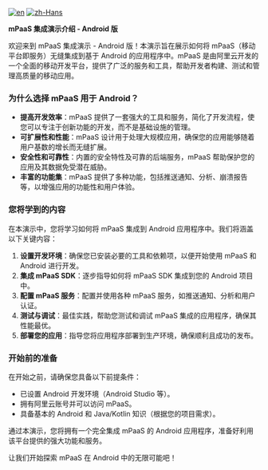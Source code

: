 [![en](https://img.shields.io/badge/Language-English-red)](https://github.com/alipay/mPaaS/blob/master/mPaaS_Demo_Code/mpaas_android_app/README.md)
[![zh-Hans](https://img.shields.io/badge/Language-%E4%B8%AD%E6%96%87-blue)](https://github.com/alipay/mPaaS/blob/master/mPaaS_Demo_Code/mpaas_android_app/README.zh-Hans.md)

**mPaaS 集成演示介绍 - Android 版**

欢迎来到 mPaaS 集成演示 - Android 版！本演示旨在展示如何将 mPaaS（移动平台即服务）无缝集成到基于 Android 的应用程序中。mPaaS 是由阿里云开发的一个全面的移动开发平台，提供了广泛的服务和工具，帮助开发者构建、测试和管理高质量的移动应用。

### 为什么选择 mPaaS 用于 Android？

- **提高开发效率**：mPaaS 提供了一套强大的工具和服务，简化了开发流程，使您可以专注于创新功能的开发，而不是基础设施的管理。
- **可扩展性和性能**：mPaaS 设计用于处理大规模应用，确保您的应用能够随着用户基数的增长而无缝扩展。
- **安全性和可靠性**：内置的安全特性及可靠的后端服务，mPaaS 帮助保护您的应用及其数据免受潜在威胁。
- **丰富的功能集**：mPaaS 提供了多种功能，包括推送通知、分析、崩溃报告等，以增强应用的功能性和用户体验。

### 您将学到的内容

在本演示中，您将学习如何将 mPaaS 集成到 Android 应用程序中。我们将涵盖以下关键内容：

1. **设置开发环境**：确保您已安装必要的工具和依赖项，以便开始使用 mPaaS 和 Android 进行开发。
2. **集成 mPaaS SDK**：逐步指导如何将 mPaaS SDK 集成到您的 Android 项目中。
3. **配置 mPaaS 服务**：配置并使用各种 mPaaS 服务，如推送通知、分析和用户认证。
4. **测试与调试**：最佳实践，帮助您测试和调试 mPaaS 集成的应用程序，确保其性能最优。
5. **部署您的应用**：指导您将应用程序部署到生产环境，确保顺利且成功的发布。

### 开始前的准备

在开始之前，请确保您具备以下前提条件：
- 已设置 Android 开发环境（Android Studio 等）。
- 拥有阿里云账号并可以访问 mPaaS。
- 具备基本的 Android 和 Java/Kotlin 知识（根据您的项目需求）。

通过本演示，您将拥有一个完全集成 mPaaS 的 Android 应用程序，准备好利用该平台提供的强大功能和服务。

让我们开始探索 mPaaS 在 Android 中的无限可能吧！
